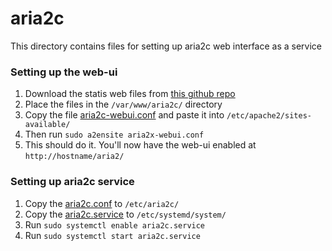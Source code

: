 # aria2c
This directory contains files for setting up aria2c web interface as a service

### Setting up the web-ui

1. Download the statis web files from [this github repo](https://github.com/ziahamza/webui-aria2)
2. Place the files in the `/var/www/aria2c/` directory
3. Copy the file [aria2c-webui.conf](website/apache2/aria2c-webui.conf) and paste it into `/etc/apache2/sites-available/`
4. Then run `sudo a2ensite aria2x-webui.conf`
5. This should do it. You'll now have the web-ui enabled at `http://hostname/aria2/`

### Setting up aria2c service

1. Copy the [aria2c.conf](aria2c/aria2c.conf) to `/etc/aria2c/`
2. Copy the [aria2c.service](aria2c/aria2c.service) to `/etc/systemd/system/`
3. Run `sudo systemctl enable aria2c.service`
4. Run `sudo systemctl start aria2c.service`
